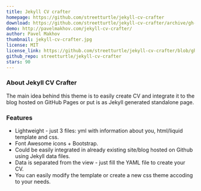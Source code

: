 ```yaml
---
title: Jekyll CV crafter
homepage: https://github.com/streetturtle/jekyll-cv-crafter
download: https://github.com/streetturtle/jekyll-cv-crafter/archive/gh-pages.zip
demo: http://pavelmakhov.com/jekyll-cv-crafter/
author: Pavel Makhov
thumbnail: jekyll-cv-crafter.jpg
license: MIT
license_link: https://github.com/streetturtle/jekyll-cv-crafter/blob/gh-pages/LICENSE
github_repo: streetturtle/jekyll-cv-crafter
stars: 90
---
```


### About Jekyll CV Crafter

The main idea behind this theme is to easily create CV and integrate it to the blog hosted on GitHub Pages or put is as Jekyll generated standalone page.  

### Features

 - Lightweight - just 3 files: yml with information about you, html/liquid template and css.
 - Font Awesome icons + Bootstrap.
 - Could be easily integrated in already existing site/blog hosted on Github using Jekyll data files.
 - Data is separated from the view - just fill the YAML file to create your CV.
 - You can easily modify the template or create a new css theme accoding to your needs.